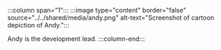 :::column span="1":::
:::image type="content" border="false" source="../../shared/media/andy.png" alt-text="Screenshot of cartoon depiction of Andy.":::

Andy is the development lead.
:::column-end:::